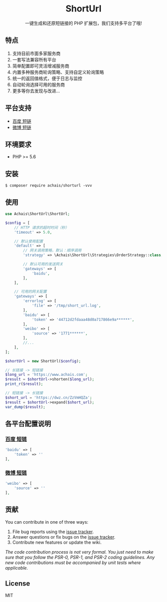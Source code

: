 <h1 align="center"> ShortUrl </h1>

<p align="center">一键生成和还原短链接的 PHP 扩展包，我们支持多平台了哦!</p>

## 特点

1. 支持目前市面多家服务商
2. 一套写法兼容所有平台
3. 简单配置即可灵活增减服务商
4. 内置多种服务商轮询策略、支持自定义轮询策略
5. 统一的返回值格式，便于日志与监控
6. 自动轮询选择可用的服务商
7. 更多等你去发现与改进...

## 平台支持

- [百度 短链](https://dwz.cn/)
- [微博 短链](https://open.weibo.com/wiki/%E5%BE%AE%E5%8D%9AAPI#.E7.9F.AD.E9.93.BE)

## 环境要求

- PHP >= 5.6

## 安装

```shell
$ composer require achais/shorturl -vvv
```

## 使用

```php
use Achais\ShortUrl\ShortUrl;

$config = [
    // HTTP 请求的超时时间（秒）
    'timeout' => 5.0,

    // 默认使用配置
    'default' => [
        // 网关调用策略，默认：顺序调用
        'strategy' => \Achais\ShortUrl\Strategies\OrderStrategy::class,

        // 默认可用的发送网关
        'gateways' => [
            'baidu',
        ],
    ],

    // 可用的网关配置
    'gateways' => [
        'errorlog' => [
            'file' => '/tmp/short_url.log',
        ],
        'baidu' => [
            'token' => '44712d2fdaaa48d0a717866e9a******',
        ],
        'weibo' => [
            'source' => '1771******',
        ],
        //...
    ],
];

$shortUrl = new ShortUrl($config);

// 长链接 -> 短链接
$long_url = 'https://www.achais.com';
$result = $shortUrl->shorten($long_url);
print_r($result);

// 短链接 -> 长链接
$short_url = 'https://dwz.cn/ZzVmHQZa';
$result = $shortUrl->expand($short_url);
var_dump($result);
```

## 各平台配置说明

### [百度 短链](https://dwz.cn/)
```php
'baidu' => [
    'token' => ''
],
```

### [微博 短链](https://open.weibo.com/wiki/%E5%BE%AE%E5%8D%9AAPI#.E7.9F.AD.E9.93.BE)
```php
'weibo' => [
    'source' => ''
],
```

## 贡献

You can contribute in one of three ways:

1. File bug reports using the [issue tracker](https://github.com/achais/shorturl/issues).
2. Answer questions or fix bugs on the [issue tracker](https://github.com/achais/shorturl/issues).
3. Contribute new features or update the wiki.

_The code contribution process is not very formal. You just need to make sure that you follow the PSR-0, PSR-1, and PSR-2 coding guidelines. Any new code contributions must be accompanied by unit tests where applicable._

## License

MIT
